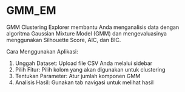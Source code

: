 # GMM_EM
GMM Clustering Explorer membantu Anda menganalisis data dengan algoritma Gaussian Mixture Model (GMM) dan mengevaluasinya menggunakan Silhouette Score, AIC, dan BIC.

Cara Menggunakan Aplikasi:
1. Unggah Dataset: Upload file CSV Anda melalui sidebar
2. Pilih Fitur: Pilih kolom yang akan digunakan untuk clustering
3. Tentukan Parameter: Atur jumlah komponen GMM
4. Analisis Hasil: Gunakan tab navigasi untuk melihat hasil

